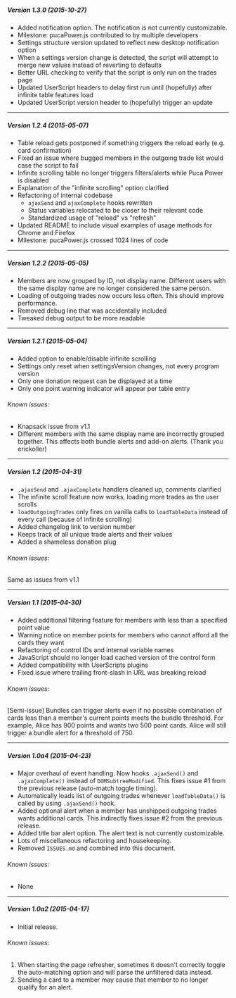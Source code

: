 ##### Version 1.3.0 (2015-10-27)

- Added notification option.  The notification is not currently customizable.
- Milestone: pucaPower.js contributed to by multiple developers
- Settings structure version updated to reflect new desktop notification option
- When a settings version change is detected, the script will attempt to merge new values instead of reverting to defaults
- Better URL checking to verify that the script is only run on the trades page
- Updated UserScript headers to delay first run until (hopefully) after infinite table features load
- Updated UserScript version header to (hopefully) trigger an update

----------


##### Version 1.2.4 (2015-05-07)

- Table reload gets postponed if something triggers the reload early (e.g. card confirmation)
- Fixed an issue where bugged members in the outgoing trade list would case the script to fail
- Infinite scrolling table no longer triggers filters/alerts while Puca Power is disabled
- Explanation of the "infinite scrolling" option clarified
- Refactoring of internal codebase
    - `ajaxSend` and `ajaxComplete` hooks rewritten
    - Status variables relocated to be closer to their relevant code
    - Standardized usage of "reload" vs "refresh"
- Updated README to include visual examples of usage methods for Chrome and Firefox
- Milestone: pucaPower.js crossed 1024 lines of code

----------


##### Version 1.2.2 (2015-05-05)

- Members are now grouped by ID, not display name.  Different users with the same display name are no longer considered the same person.
- Loading of outgoing trades now occurs less often.  This should improve performance.
- Removed debug line that was accidentally included
- Tweaked debug output to be more readable

----------


##### Version 1.2.1 (2015-05-04)

- Added option to enable/disable infinite scrolling
- Settings only reset when settingsVersion changes, not every program version
- Only one donation request can be displayed at a time
- Only one point warning indicator will appear per table entry

###### Known issues:

- Knapsack issue from v1.1
- Different members with the same display name are incorrectly grouped together.  This affects both bundle alerts and add-on alerts. (Thank you erickoller)

----------


##### Version 1.2 (2015-04-31)

- `.ajaxSend` and `.ajaxComplete` handlers cleaned up, comments clarified
- The infinite scroll feature now works, loading more trades as the user scrolls
- `loadOutgoingTrades` only fires on vanilla calls to `loadTableData` instead of every call (because of infinite scrolling)
- Added changelog link to version number
- Keeps track of all unique trade alerts and their values
- Added a shameless donation plug

###### Known issues:

Same as issues from v1.1

----------


##### Version 1.1 (2015-04-30)

- Added additional filtering feature for members with less than a specified point value
- Warning notice on member points for members who cannot afford all the cards they want
- Refactoring of control IDs and internal variable names
- JavaScript should no longer load cached version of the control form
- Added compatibility with UserScripts plugins
- Fixed issue where trailing front-slash in URL was breaking reload

###### Known issues:

[Semi-issue] Bundles can trigger alerts even if no possible combination of cards less than a member's current points meets the bundle threshold.
For example, Alice has 900 points and wants two 500 point cards.  Alice will still trigger a bundle alert for a threshold of 750.

----------


##### Version 1.0a4 (2015-04-23)

- Major overhaul of event handling.  Now hooks `.ajaxSend()` and `.ajaxComplete()` instead of `DOMSubtreeModified`.  This fixes issue #1 from the previous release (auto-match toggle timing).
- Automatically loads list of outgoing trades whenever `loadTableData()` is called by using `.ajaxSend()` hook.
- Added optional alert when a member has unshipped outgoing trades wants additional cards.  This indirectly fixes issue #2 from the previous release.
- Added title bar alert option.  The alert text is not currently customizable.
- Lots of miscellaneous refactoring and housekeeping.
- Removed `ISSUES.md` and combined into this document.

###### Known issues:

- None

----------


##### Version 1.0a2 (2015-04-17)

- Initial release.

###### Known issues:

1. When starting the page refresher, sometimes it doesn't correctly toggle the auto-matching option and will parse the unfiltered data instead.
2. Sending a card to a member may cause that member to no longer qualify for an alert.
